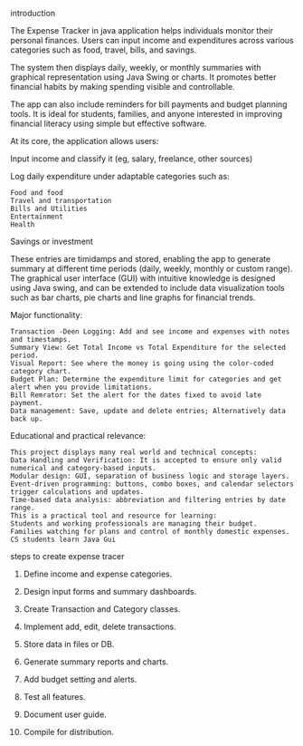 
introduction

The Expense Tracker in java application helps individuals monitor their personal finances. Users can input income and expenditures across various categories such as food, travel, bills, and savings. 

The system then displays daily, weekly, or monthly summaries with graphical representation using Java Swing or charts. It promotes better financial habits by making spending visible and controllable. 

The app can also include reminders for bill payments and budget planning tools. It is ideal for students, families, and anyone interested in improving financial literacy using simple but effective software.

At its core, the application allows users:

Input income and classify it (eg, salary, freelance, other sources)

Log daily expenditure under adaptable categories such as:

    Food and food
    Travel and transportation
    Bills and Utilities
    Entertainment
    Health

Savings or investment

These entries are timidamps and stored, enabling the app to generate summary at different time periods (daily, weekly, monthly or custom range). The graphical user interface (GUI) with intuitive knowledge is designed using Java swing, and can be extended to include data visualization tools such as bar charts, pie charts and line graphs for financial trends.

Major functionality:

    Transaction -Deen Logging: Add and see income and expenses with notes and timestamps.
    Summary View: Get Total Income vs Total Expenditure for the selected period.
    Visual Report: See where the money is going using the color-coded category chart.
    Budget Plan: Determine the expenditure limit for categories and get alert when you provide limitations.
    Bill Remrator: Set the alert for the dates fixed to avoid late payment.
    Data management: Save, update and delete entries; Alternatively data back up.

Educational and practical relevance:

    This project displays many real world and technical concepts:
    Data Handling and Verification: It is accepted to ensure only valid numerical and category-based inputs.
    Modular design: GUI, separation of business logic and storage layers.
    Event-driven programming: buttons, combo boxes, and calendar selectors trigger calculations and updates.
    Time-based data analysis: abbreviation and filtering entries by date range.
    This is a practical tool and resource for learning:
    Students and working professionals are managing their budget.
    Families watching for plans and control of monthly domestic expenses.
    CS students learn Java Gui

steps to create expense tracer

   1. Define income and expense categories.

   2. Design input forms and summary dashboards.

   3. Create Transaction and Category classes.

   4. Implement add, edit, delete transactions.

   5. Store data in files or DB.

   6. Generate summary reports and charts.

   7. Add budget setting and alerts.

   8. Test all features.

   9. Document user guide.

   10. Compile for distribution.

